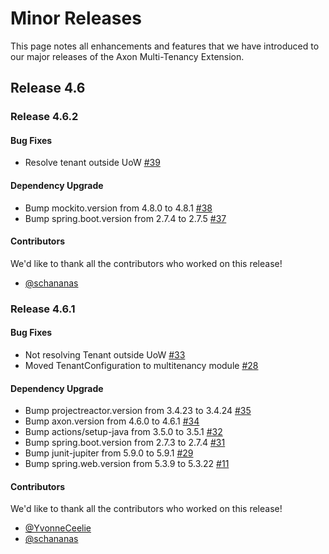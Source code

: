 # Minor Releases

This page notes all enhancements and features that we have introduced to our major releases of the Axon Multi-Tenancy Extension.

## Release 4.6

### Release 4.6.2

#### Bug Fixes

- Resolve tenant outside UoW [#39](https://github.com/AxonFramework/extension-multitenancy/pull/39)

#### Dependency Upgrade

- Bump mockito.version from 4.8.0 to 4.8.1 [#38](https://github.com/AxonFramework/extension-multitenancy/pull/38)
- Bump spring.boot.version from 2.7.4 to 2.7.5 [#37](https://github.com/AxonFramework/extension-multitenancy/pull/37)

#### Contributors

We'd like to thank all the contributors who worked on this release!

- [@schananas](https://github.com/schananas)

### Release 4.6.1

#### Bug Fixes

- Not resolving Tenant outside UoW [#33](https://github.com/AxonFramework/extension-multitenancy/pull/33)
- Moved TenantConfiguration to multitenancy module [#28](https://github.com/AxonFramework/extension-multitenancy/pull/28)

#### Dependency Upgrade

- Bump projectreactor.version from 3.4.23 to 3.4.24 [#35](https://github.com/AxonFramework/extension-multitenancy/pull/35)
- Bump axon.version from 4.6.0 to 4.6.1 [#34](https://github.com/AxonFramework/extension-multitenancy/pull/34)
- Bump actions/setup-java from 3.5.0 to 3.5.1 [#32](https://github.com/AxonFramework/extension-multitenancy/pull/32)
- Bump spring.boot.version from 2.7.3 to 2.7.4 [#31](https://github.com/AxonFramework/extension-multitenancy/pull/31)
- Bump junit-jupiter from 5.9.0 to 5.9.1 [#29](https://github.com/AxonFramework/extension-multitenancy/pull/29)
- Bump spring.web.version from 5.3.9 to 5.3.22 [#11](https://github.com/AxonFramework/extension-multitenancy/pull/11)

#### Contributors

We'd like to thank all the contributors who worked on this release!

- [@YvonneCeelie](https://github.com/YvonneCeelie)
- [@schananas](https://github.com/schananas)

